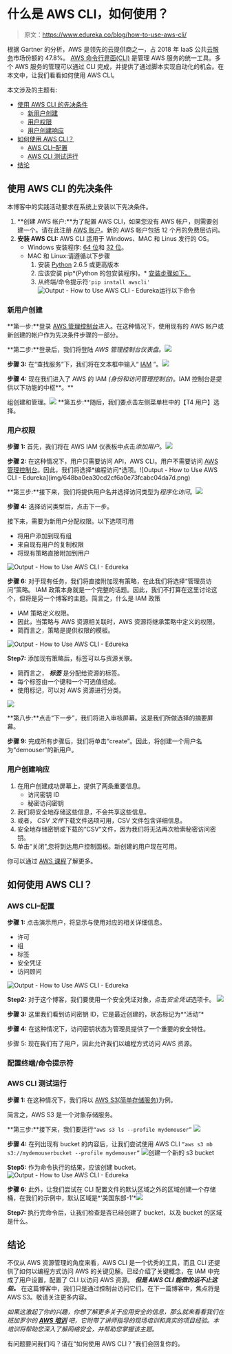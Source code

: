 # 什么是 AWS CLI，如何使用？

> 原文：<https://www.edureka.co/blog/how-to-use-aws-cli/>

根据 Gartner 的分析，AWS 是领先的云提供商之一，占 2018 年 IaaS 公共[云服务](https://www.edureka.co/blog/cloud-computing-services-types/)市场份额的 47.8%。 [AWS 命令行界面(CLI)](https://www.edureka.co/blog/aws-cli/) 是管理 AWS 服务的统一工具。多个 AWS 服务的管理可以通过 CLI 完成，并提供了通过脚本实现自动化的机会。在本文中，让我们看看如何使用 AWS CLI。

本文涉及的主题有:

*   [使用 AWS CLI 的先决条件](#prerequisites)
    *   [新用户创建](#user-creation)
    *   [用户权限](#user-permission)
    *   [用户创建响应](#output)
*   [如何使用 AWS CLI？](#aws-cli)
    *   [AWS CLI–配置](#configuration)
    *   [AWS CLI 测试运行](#output-cli)
*   [结论](#conclusion)

## **使用 AWS CLI 的先决条件**

本博客中的实践活动要求在系统上安装以下先决条件。

1.  **创建 AWS 帐户:**为了配置 AWS CLI，如果您没有 AWS 帐户，则需要创建一个。请在此注册 [AWS 账户](https://portal.aws.amazon.com/billing/signup#/start)。新的 AWS 帐户包括 12 个月的免费层访问。
2.  **安装 AWS CLI:** AWS CLI 适用于 Windows、MAC 和 Linus 发行的 OS。
    *   Windows 安装程序: [64 位](https://s3.amazonaws.com/aws-cli/AWSCLI64PY3.msi)和 [32 位](https://s3.amazonaws.com/aws-cli/AWSCLI32PY3.msi)。
    *   MAC 和 Linux:请遵循以下步骤
        1.  安装 [Python](https://www.edureka.co/blog/python-tutorial/) 2.6.5 或更高版本
        2.  应该安装 pip*(Python 的包安装程序)。* [安装步骤如下。](https://pip.pypa.io/en/latest/installing/)
        3.  从终端/命令提示符`'pip install awscli'` ![Output - How to Use AWS CLI - Edureka](img/8fce14ee022f8fd9649d7b92a3968f1e.png)运行以下命令

### **新用户创建**

**第一步:**登录 [AWS 管理控制台](https://www.edureka.co/blog/aws-console/)进入。在这种情况下，使用现有的 AWS 帐户或新创建的帐户作为先决条件步骤的一部分。

**第二步:**登录后，我们将登陆 *AWS 管理控制台仪表盘。![](img/d491a929ca042407d27e4e7a789a0f05.png)*

**步骤 3:** 在“查找服务”下，我们将在文本框中输入“ [IAM](https://www.edureka.co/blog/introduction-to-identity-and-access-managementiam/) ”。![](img/ce33d4319ac33242707e7826362e5727.png)

**步骤 4:** 现在我们进入了 AWS 的 IAM *(身份和访问管理控制台)*。IAM 控制台是提供以下功能的中枢**。**

组创建和管理。![](img/cbecb70171432e8b7e646c00db936f60.png) **第五步:**随后，我们要点击左侧菜单栏中的【T4 用户】选择。

### **用户权限**

**步骤 1:** 首先，我们将在 AWS IAM 仪表板中点击*添加用户*。![](img/fb533764b112af15bb569af83201df51.png)

**步骤 2:** 在这种情况下，用户只需要访问 API，AWS CLI。用户不需要访问 [AWS 管理控制台](https://www.edureka.co/blog/aws-console/#WhatIsAWSConsole?)。因此，我们将选择*编程访问*选项。![Output - How to Use AWS CLI - Edureka](img/648ba0ea30cd2cf6a0e73fcabc04da7d.png)

**第三步:**接下来，我们将提供用户名并选择访问类型为*程序化访问*。![](img/c81f0f9620238d2c7a80862c0636e5a1.png)

**步骤 4:** 选择访问类型后，点击下一步。

接下来，需要为新用户分配权限。以下选项可用

*   将用户添加到现有组
*   来自现有用户的复制权限
*   将现有策略直接附加到用户

![Output - How to Use AWS CLI - Edureka](img/49e8dd2db875f58acbf2ca2645f68aab.png)

**步骤 6:** 对于现有任务，我们将直接附加现有策略，在此我们将选择“管理员访问”策略。 IAM 政策本身就是一个完整的话题。因此，我们不打算在这里讨论这个，但将是另一个博客的主题。简言之，什么是 IAM 政策

*   IAM 策略定义权限。
*   因此，当策略与 AWS 资源相关联时，AWS 资源将继承策略中定义的权限。
*   简而言之，策略是提供权限的模板。

![Output - How to Use AWS CLI - Edureka](img/707096924ae43a7f7ec0d3231934b2ac.png)

**Step7:** 添加现有策略后，标签可以与资源关联。

*   简而言之， ***标签*** 是分配给资源的标签。
*   每个标签由一个键和一个可选值组成。
*   使用标记，可以对 AWS 资源进行分类。

![](img/a399bc6d8c6e2f3503eb7f9e1db2300c.png)

**第八步:**点击“下一步”，我们将进入审核屏幕。这是我们所做选择的摘要屏幕。

**步骤 9:** 完成所有步骤后，我们将单击“create”。因此，将创建一个用户名为“demouser”的新用户。

### **用户创建响应**

1.  在用户创建成功屏幕上，提供了两条重要信息。
    *   访问密钥 ID
    *   秘密访问密钥
2.  我们将安全地存储这些信息，不会共享这些信息。
3.  或者， *CSV 文件*下载文件选项可用，CSV 文件包含详细信息。
4.  安全地存储密钥或下载的“CSV”文件，因为我们将无法再次检索秘密访问密钥。
5.  单击“关闭”,您将到达用户控制面板。新创建的用户现在可用。

你可以通过 [AWS 课程](https://www.edureka.co/aws-certification-training)了解更多。

## **如何使用 AWS CLI？**

### **AWS CLI–配置**

**步骤 1:** 点击演示用户，将显示与使用对应的相关详细信息。

*   许可
*   组
*   标签
*   安全凭证
*   访问顾问

![Output - How to Use AWS CLI - Edureka](img/89276ceca6ccd3993d894c00555ab738.png)

**Step2:** 对于这个博客，我们要使用一个安全凭证对象，点击*安全凭证*选项卡。 ![](img/05079ea9bcbe686dda2e82ec10199504.png)

**步骤 3:** 这里我们看到访问密钥 ID，它是最近创建的，状态标记为*“活动”*

**步骤 4:** 在这种情况下，访问密钥状态为管理员提供了一个重要的安全特性。

步骤 5: 现在我们有了用户，因此允许我们以编程方式访问 AWS 资源。

### 配置终端/命令提示符

### **AWS CLI 测试运行**

**步骤 1:** 在这种情况下，我们将以 [AWS S3(简单存储服务)](https://www.edureka.co/blog/s3-aws-amazon-simple-storage-service/)为例。

简言之，AWS S3 是一个对象存储服务。

**第三步:**接下来，我们要运行`“aws s3 ls --profile mydemouser”` ![](img/4f96dd9d1e38bb273e507122a811908e.png)

**步骤 4:** 在列出现有 bucket 的内容后，让我们尝试使用 AWS CLI `“aws s3 mb s3://mydemouserbucket --profile mydemouser”` ![](img/3041c68654d50e29f059042feb632db3.png)创建一个新的 s3 bucket

**Step5:** 作为命令执行的结果，应该创建 bucket。![Output - How to Use AWS CLI - Edureka](img/72bedbfd1068c515ed07f302fc3cdeb7.png)

**步骤 6:** 此外，让我们尝试在 CLI 配置文件的默认区域之外的区域创建一个存储桶，在我们的示例中，默认区域是*‘美国东部-1’*![](img/36eb1189a83d4422211768358ef33d36.png)

**Step7:** 执行完命令后，让我们检查是否已经创建了 bucket，以及 bucket 的区域是什么。

## **结论**

不仅从 AWS 资源管理的角度来看，AWS CLI 是一个优秀的工具，而且 CLI 还提供了如何以编程方式访问 AWS 的关键见解。已经介绍了关键概念，在 IAM 中完成了用户设置，配置了 CLI 以访问 AWS 资源。 ***但是 AWS CLI 能做的远不止这些。*** 在这篇博客中，我们只是通过控制台访问它们。在下一篇博客中，焦点将是 AWS S3。敬请关注更多内容。

*如果这激起了你的兴趣，你想了解更多关于应用安全的信息，那么就来看看我们在班加罗尔的  [**AWS 培训**](https://www.edureka.co/aws-certification-training-bangalore) 吧，它附带了讲师指导的现场培训和真实的项目经验。本培训将帮助您深入了解网络安全，并帮助您掌握该主题。*

有问题要问我们吗？请在“如何使用 AWS CLI？”我们会回复你的。